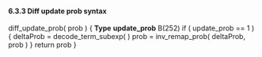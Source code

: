 #### 6.3.3 Diff update prob syntax

<div class="syntax">
diff_update_prob( prob ) {                                            <b>Type</b>
    <b>update_prob</b>                                                       B(252)
    if ( update_prob == 1 ) {
        deltaProb = decode_term_subexp( )
        prob = inv_remap_prob( deltaProb, prob )
    }
    return prob
}

</div>
